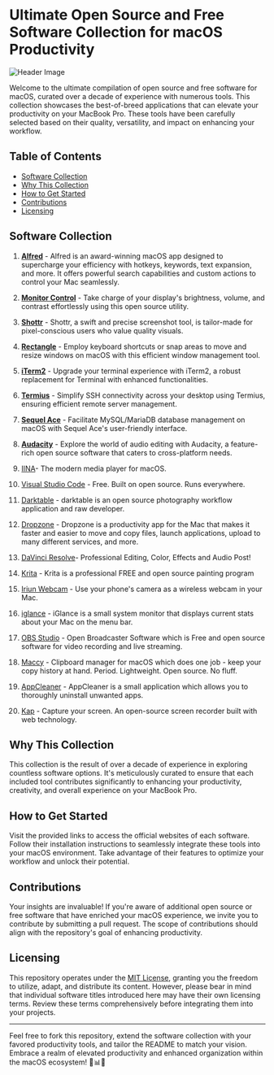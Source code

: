 # Ultimate Open Source and Free Software Collection for macOS Productivity

![Header Image](header_image.png)

Welcome to the ultimate compilation of open source and free software for macOS, curated over a decade of experience with numerous tools. This collection showcases the best-of-breed applications that can elevate your productivity on your MacBook Pro. These tools have been carefully selected based on their quality, versatility, and impact on enhancing your workflow.

## Table of Contents

- [Software Collection](#software-collection)
- [Why This Collection](#why-this-collection)
- [How to Get Started](#how-to-get-started)
- [Contributions](#contributions)
- [Licensing](#licensing)

## Software Collection

1. **[Alfred](https://www.alfredapp.com/)** - Alfred is an award-winning macOS app designed to supercharge your efficiency with hotkeys, keywords, text expansion, and more. It offers powerful search capabilities and custom actions to control your Mac seamlessly.

2. **[Monitor Control](https://github.com/MonitorControl/MonitorControl)** - Take charge of your display's brightness, volume, and contrast effortlessly using this open source utility.

3. **[Shottr](https://shottr.cc/)** - Shottr, a swift and precise screenshot tool, is tailor-made for pixel-conscious users who value quality visuals.

4. **[Rectangle](https://rectangleapp.com/)** - Employ keyboard shortcuts or snap areas to move and resize windows on macOS with this efficient window management tool.

5. **[iTerm2](https://iterm2.com/)** - Upgrade your terminal experience with iTerm2, a robust replacement for Terminal with enhanced functionalities.

6. **[Termius](https://termius.com/)** - Simplify SSH connectivity across your desktop using Termius, ensuring efficient remote server management.

7. **[Sequel Ace](https://sequel-ace.com/)** - Facilitate MySQL/MariaDB database management on macOS with Sequel Ace's user-friendly interface.

8. **[Audacity](https://www.audacityteam.org/)** - Explore the world of audio editing with Audacity, a feature-rich open source software that caters to cross-platform needs.

9. [IINA](https://iina.io/)- The modern media player for macOS.
10. [Visual Studio Code](https://code.visualstudio.com/) - Free. Built on open source. Runs everywhere.
11. [Darktable](https://www.darktable.org/) - darktable is an open source photography workflow application and raw developer.
12. [Dropzone](https://aptonic.com/) - Dropzone is a productivity app for the Mac that makes it faster and easier to move and copy files, launch applications, upload to many different services, and more.
13. [DaVinci Resolve](https://www.blackmagicdesign.com/products/davinciresolve)- Professional Editing, Color,
    Effects and Audio Post!

14. [Krita](https://krita.org/en/) - Krita is a professional FREE and open source painting program
15. [Iriun Webcam](https://iriun.com/) - Use your phone's camera as a wireless webcam in your Mac.
16. [iglance](https://github.com/iglance/iGlance) - iGlance is a small system monitor that displays current stats about your Mac on the menu bar.
17. [OBS Studio](https://obsproject.com/) - Open Broadcaster Software which is Free and open source software for video recording and live streaming.
18. [Maccy](https://maccy.app/) - Clipboard manager for macOS which does one job - keep your copy history at hand. Period. Lightweight. Open source. No fluff.
19. [AppCleaner](https://freemacsoft.net/appcleaner/) - AppCleaner is a small application which allows you to thoroughly uninstall unwanted apps.
20. [Kap](https://getkap.co/) - Capture your screen. An open-source screen recorder built with web technology.

## Why This Collection

This collection is the result of over a decade of experience in exploring countless software options. It's meticulously curated to ensure that each included tool contributes significantly to enhancing your productivity, creativity, and overall experience on your MacBook Pro.

## How to Get Started

Visit the provided links to access the official websites of each software. Follow their installation instructions to seamlessly integrate these tools into your macOS environment. Take advantage of their features to optimize your workflow and unlock their potential.

## Contributions

Your insights are invaluable! If you're aware of additional open source or free software that have enriched your macOS experience, we invite you to contribute by submitting a pull request. The scope of contributions should align with the repository's goal of enhancing productivity.

## Licensing

This repository operates under the [MIT License](LICENSE), granting you the freedom to utilize, adapt, and distribute its content. However, please bear in mind that individual software titles introduced here may have their own licensing terms. Review these terms comprehensively before integrating them into your projects.

---

Feel free to fork this repository, extend the software collection with your favored productivity tools, and tailor the README to match your vision. Embrace a realm of elevated productivity and enhanced organization within the macOS ecosystem! 🚀📊📅
